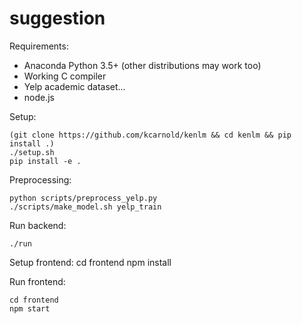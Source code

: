 # suggestion

Requirements:

* Anaconda Python 3.5+ (other distributions may work too)
* Working C compiler
* Yelp academic dataset...
* node.js

Setup:

    (git clone https://github.com/kcarnold/kenlm && cd kenlm && pip install .)
    ./setup.sh
    pip install -e .


Preprocessing:

    python scripts/preprocess_yelp.py
    ./scripts/make_model.sh yelp_train

Run backend:

    ./run

Setup frontend:
    cd frontend
    npm install

Run frontend:

    cd frontend
    npm start
